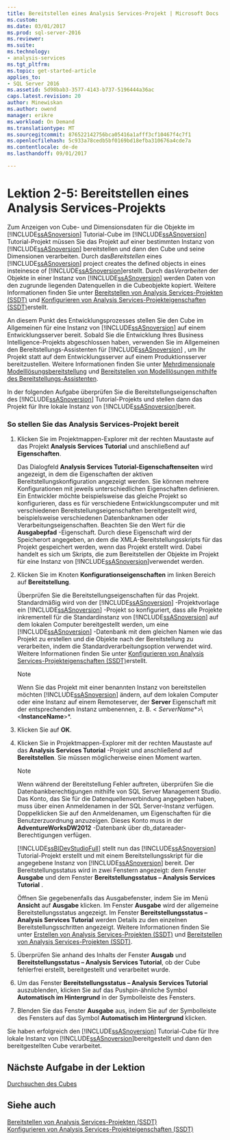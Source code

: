```yaml
---
title: Bereitstellen eines Analysis Services-Projekt | Microsoft Docs
ms.custom: 
ms.date: 03/01/2017
ms.prod: sql-server-2016
ms.reviewer: 
ms.suite: 
ms.technology:
- analysis-services
ms.tgt_pltfrm: 
ms.topic: get-started-article
applies_to:
- SQL Server 2016
ms.assetid: 5d98bab3-3577-4143-b737-5196444a36ac
caps.latest.revision: 20
author: Minewiskan
ms.author: owend
manager: erikre
ms.workload: On Demand
ms.translationtype: MT
ms.sourcegitcommit: 876522142756bca05416a1afff3cf10467f4c7f1
ms.openlocfilehash: 5c933a78cedb5bf0169bd18efba310676a4cde7a
ms.contentlocale: de-de
ms.lasthandoff: 09/01/2017

---
```

# <a name="lesson-2-5---deploying-an-analysis-services-project"></a>Lektion 2-5: Bereitstellen eines Analysis Services-Projekts
Zum Anzeigen von Cube- und Dimensionsdaten für die Objekte im [!INCLUDE[ssASnoversion](../includes/ssasnoversion-md.md)] Tutorial-Cube im [!INCLUDE[ssASnoversion](../includes/ssasnoversion-md.md)] Tutorial-Projekt müssen Sie das Projekt auf einer bestimmten Instanz von [!INCLUDE[ssASnoversion](../includes/ssasnoversion-md.md)] bereitstellen und dann den Cube und seine Dimensionen verarbeiten. Durch das*Bereitstellen* eines [!INCLUDE[ssASnoversion](../includes/ssasnoversion-md.md)] project creates the defined objects in eines insteinesce of [!INCLUDE[ssASnoversion](../includes/ssasnoversion-md.md)]erstellt. Durch das*Verarbeiten* der Objekte in einer Instanz von [!INCLUDE[ssASnoversion](../includes/ssasnoversion-md.md)] werden Daten von den zugrunde liegenden Datenquellen in die Cubeobjekte kopiert. Weitere Informationen finden Sie unter [Bereitstellen von Analysis Services-Projekten &#40;SSDT&#41;](../analysis-services/multidimensional-models/deploy-analysis-services-projects-ssdt.md) und [Konfigurieren von Analysis Services-Projekteigenschaften &#40;SSDT&#41;](../analysis-services/multidimensional-models/configure-analysis-services-project-properties-ssdt.md)erstellt.  
  
An diesem Punkt des Entwicklungsprozesses stellen Sie den Cube im Allgemeinen für eine Instanz von [!INCLUDE[ssASnoversion](../includes/ssasnoversion-md.md)] auf einem Entwicklungsserver bereit. Sobald Sie die Entwicklung Ihres Business Intelligence-Projekts abgeschlossen haben, verwenden Sie im Allgemeinen den Bereitstellungs-Assistenten für [!INCLUDE[ssASnoversion](../includes/ssasnoversion-md.md)] , um Ihr Projekt statt auf dem Entwicklungsserver auf einem Produktionsserver bereitzustellen. Weitere Informationen finden Sie unter [Mehrdimensionale Modelllösungsbereitstellung](../analysis-services/multidimensional-models/multidimensional-model-solution-deployment.md) und [Bereitstellen von Modelllösungen mithilfe des Bereitstellungs-Assistenten](../analysis-services/multidimensional-models/deploy-model-solutions-using-the-deployment-wizard.md).  
  
In der folgenden Aufgabe überprüfen Sie die Bereitstellungseigenschaften des [!INCLUDE[ssASnoversion](../includes/ssasnoversion-md.md)] Tutorial-Projekts und stellen dann das Projekt für Ihre lokale Instanz von [!INCLUDE[ssASnoversion](../includes/ssasnoversion-md.md)]bereit.  
  
### <a name="to-deploy-the-analysis-services-project"></a>So stellen Sie das Analysis Services-Projekt bereit  
  
1.  Klicken Sie im Projektmappen-Explorer mit der rechten Maustaste auf das Projekt **Analysis Services Tutorial** und anschließend auf **Eigenschaften**.  
  
    Das Dialogfeld **Analysis Services Tutorial-Eigenschaftenseiten** wird angezeigt, in dem die Eigenschaften der aktiven Bereitstellungskonfiguration angezeigt werden. Sie können mehrere Konfigurationen mit jeweils unterschiedlichen Eigenschaften definieren. Ein Entwickler möchte beispielsweise das gleiche Projekt so konfigurieren, dass es für verschiedene Entwicklungscomputer und mit verschiedenen Bereitstellungseigenschaften bereitgestellt wird, beispielsweise verschiedenen Datenbanknamen oder Verarbeitungseigenschaften. Beachten Sie den Wert für die **Ausgabepfad** -Eigenschaft. Durch diese Eigenschaft wird der Speicherort angegeben, an dem die XMLA-Bereitstellungsskripts für das Projekt gespeichert werden, wenn das Projekt erstellt wird. Dabei handelt es sich um Skripts, die zum Bereitstellen der Objekte im Projekt für eine Instanz von [!INCLUDE[ssASnoversion](../includes/ssasnoversion-md.md)]verwendet werden.  
  
2.  Klicken Sie im Knoten **Konfigurationseigenschaften** im linken Bereich auf **Bereitstellung**.  
  
    Überprüfen Sie die Bereitstellungseigenschaften für das Projekt. Standardmäßig wird von der [!INCLUDE[ssASnoversion](../includes/ssasnoversion-md.md)] -Projektvorlage ein [!INCLUDE[ssASnoversion](../includes/ssasnoversion-md.md)] -Projekt so konfiguriert, dass alle Projekte inkrementell für die Standardinstanz von [!INCLUDE[ssASnoversion](../includes/ssasnoversion-md.md)] auf dem lokalen Computer bereitgestellt werden, um eine [!INCLUDE[ssASnoversion](../includes/ssasnoversion-md.md)] -Datenbank mit dem gleichen Namen wie das Projekt zu erstellen und die Objekte nach der Bereitstellung zu verarbeiten, indem die Standardverarbeitungsoption verwendet wird. Weitere Informationen finden Sie unter [Konfigurieren von Analysis Services-Projekteigenschaften &#40;SSDT&#41;](../analysis-services/multidimensional-models/configure-analysis-services-project-properties-ssdt.md)erstellt.  
  
    > [!NOTE]  
    > Wenn Sie das Projekt mit einer benannten Instanz von bereitstellen möchten [!INCLUDE[ssASnoversion](../includes/ssasnoversion-md.md)] ändern, auf dem lokalen Computer oder eine Instanz auf einem Remoteserver, der **Server** Eigenschaft mit der entsprechenden Instanz umbenennen, z. B. \<  *ServerName**>\\<**InstanceName**>*.  
  
3.  Klicken Sie auf **OK**.  
  
4.  Klicken Sie in Projektmappen-Explorer mit der rechten Maustaste auf das **Analysis Services Tutorial** -Projekt und anschließend auf **Bereitstellen**. Sie müssen möglicherweise einen Moment warten.  
  
    > [!NOTE]  
    > Wenn während der Bereitstellung Fehler auftreten, überprüfen Sie die Datenbankberechtigungen mithilfe von SQL Server Management Studio. Das Konto, das Sie für die Datenquellenverbindung angegeben haben, muss über einen Anmeldenamen in der SQL Server-Instanz verfügen. Doppelklicken Sie auf den Anmeldenamen, um Eigenschaften für die Benutzerzuordnung anzuzeigen. Dieses Konto muss in der **AdventureWorksDW2012** -Datenbank über db_datareader-Berechtigungen verfügen.  
  
    [!INCLUDE[ssBIDevStudioFull](../includes/ssbidevstudiofull-md.md)] stellt nun das [!INCLUDE[ssASnoversion](../includes/ssasnoversion-md.md)] Tutorial-Projekt erstellt und mit einem Bereitstellungsskript für die angegebene Instanz von [!INCLUDE[ssASnoversion](../includes/ssasnoversion-md.md)] bereit. Der Bereitstellungsstatus wird in zwei Fenstern angezeigt: dem Fenster **Ausgabe** und dem Fenster **Bereitstellungsstatus – Analysis Services Tutorial** .  
  
    Öffnen Sie gegebenenfalls das Ausgabefenster, indem Sie im Menü **Ansicht** auf **Ausgabe** klicken. Im Fenster **Ausgabe** wird der allgemeine Bereitstellungsstatus angezeigt. Im Fenster **Bereitstellungsstatus – Analysis Services Tutorial** werden Details zu den einzelnen Bereitstellungsschritten angezeigt. Weitere Informationen finden Sie unter [Erstellen von Analysis Services-Projekten &#40;SSDT&#41;](../analysis-services/multidimensional-models/build-analysis-services-projects-ssdt.md) und [Bereitstellen von Analysis Services-Projekten &#40;SSDT&#41;](../analysis-services/multidimensional-models/deploy-analysis-services-projects-ssdt.md).  
  
5.  Überprüfen Sie anhand des Inhalts der Fenster **Ausgab** und **Bereitstellungsstatus – Analysis Services Tutorial**, ob der Cube fehlerfrei erstellt, bereitgestellt und verarbeitet wurde.  
  
6.  Um das Fenster **Bereitstellungsstatus – Analysis Services Tutorial** auszublenden, klicken Sie auf das Pushpin-ähnliche Symbol **Automatisch im Hintergrund** in der Symbolleiste des Fensters.  
  
7.  Blenden Sie das Fenster **Ausgabe** aus, indem Sie auf der Symbolleiste des Fensters auf das Symbol **Automatisch im Hintergrund** klicken.  
  
Sie haben erfolgreich den [!INCLUDE[ssASnoversion](../includes/ssasnoversion-md.md)] Tutorial-Cube für Ihre lokale Instanz von [!INCLUDE[ssASnoversion](../includes/ssasnoversion-md.md)]bereitgestellt und dann den bereitgestellten Cube verarbeitet.  
  
## <a name="next-task-in-lesson"></a>Nächste Aufgabe in der Lektion  
[Durchsuchen des Cubes](../analysis-services/lesson-2-6-browsing-the-cube.md)  
  
## <a name="see-also"></a>Siehe auch  
[Bereitstellen von Analysis Services-Projekten &#40;SSDT&#41;](../analysis-services/multidimensional-models/deploy-analysis-services-projects-ssdt.md)  
[Konfigurieren von Analysis Services-Projekteigenschaften &#40;SSDT&#41;](../analysis-services/multidimensional-models/configure-analysis-services-project-properties-ssdt.md)  
  
  
  

